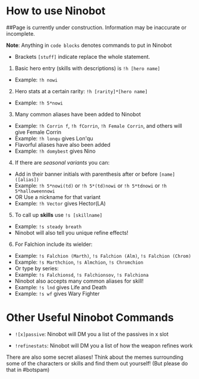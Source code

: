 # How to use Ninobot

##Page is currently under construction. Information may be inaccurate or incomplete.

**Note**: Anything in `code blocks` denotes commands to put in Ninobot
 * Brackets `[stuff]` indicate replace the whole statement.
 
1. Basic hero entry (skills with descriptions) is `!h [hero name]`

  * Example: `!h nowi`
 
2. Hero stats at a certain rarity: `!h [rarity]*[hero name]`
  * Example: `!h 5*nowi`
 
3. Many common aliases have been added to Ninobot
  * Example: `!h Corrin f`, `!h fCorrin`, `!h Female Corrin`, and others will give Female Corrin
  * Example: `!h lonqu` gives Lon'qu
 * Flavorful aliases have also been added
  * Example: `!h domybest` gives Nino
 
4. If there are *seasonal variants* you can:
 * Add in their banner initials with parenthesis after or before `[name]([alias])`
  * Example: `!h 5*nowi(td)` or `!h 5*(td)nowi` or `!h 5*tdnowi` or `!h 5*halloweennowi`
 * OR Use a nickname for that variant
  * Example: `!h Vector` gives Hector(LA)
 
5. To call up **skills** use `!s [skillname]`
  * Example:  `!s steady breath`
 * Ninobot will also tell you unique refine effects!
 
6. For Falchion include its wielder:
  * Example: `!s Falchion (Marth)`, `!s Falchion (Alm)`, `!s Falchion (Chrom)`
  * Example: `!s Marthchion`, `!s Almchion`, `!s Chromchion`
 * Or type by series:
  * Example: `!s Falchionsd`, `!s Falchionsov`, `!s Falchiona`
 * Ninobot also accepts many common aliases for skill!
  * Example: `!s lnd` gives Life and Death
  * Example: `!s wf` gives Wary Fighter
 
 
# Other Useful Ninobot Commands

 * `![x]passive`: Ninobot will DM you a list of the passives in x slot
    
 * `!refinestats`: Ninobot will DM you a list of how the weapon refines work
 
There are also some secret aliases! Think about the memes surrounding some of the characters or skills and find them out yourself!
(But please do that in #botspam)
